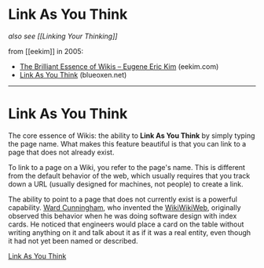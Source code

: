 # Link As You Think

_also see [[Linking Your Thinking]]_

from [[eekim]] in 2005:

- [The Brilliant Essence of Wikis – Eugene Eric Kim](https://eekim.com/2005/09/the-brilliant-essence-of-wikis/) (eekim.com)
- [Link As You Think](https://web.archive.org/web/20100612154846/http://blueoxen.net/wiki/Link_As_You_Think) (blueoxen.net) 

-----
# Link As You Think
   

The core essence of Wikis: the ability to **Link As You Think** by simply typing the page name. What makes this feature beautiful is that you can link to a page that does not already exist. 

To link to a page on a Wiki, you refer to the page's name. This is different from the default behavior of the web, which usually requires that you track down a URL (usually designed for machines, not people) to create a link.

The ability to point to a page that does not currently exist is a powerful capability. [Ward Cunningham](https://web.archive.org/web/20100612154846/http://blueoxen.net/w/index.php?title=Ward_Cunningham&amp;action=edit&amp;redlink=1), who invented the [WikiWikiWeb](https://web.archive.org/web/20100612154846/http://blueoxen.net/wiki/WikiWikiWeb), originally observed this behavior when he was doing software design with index cards. He noticed that engineers would place a card on the table without writing anything on it and talk about it as if it was a real entity, even though it had not yet been named or described. 

[Link As You Think](https://web.archive.org/web/20100612154846/http://blueoxen.net/wiki/Link_As_You_Think)